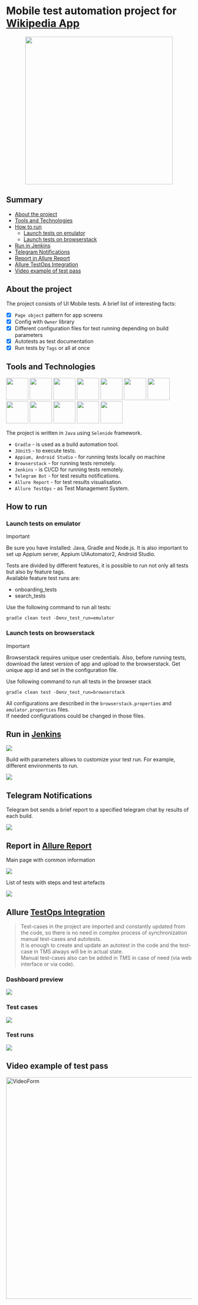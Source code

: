 # Mobile test automation project for [Wikipedia App](https://github.com/wikimedia/apps-android-wikipedia/)
<center><img src="media/logo/wikipedia_logo.png" width="400"></center>

## Summary
+ [About the project](#about)
+ [Tools and Technologies](#tools)
+ [How to run](#launch)
    + [Launch tests on emulator](#local)
    + [Launch tests on browserstack](#remote)
+ [Run in Jenkins](#jenkins)
+ [Telegram Notifications](#telegram)
+ [Report in Allure Report](#allure-report)
+ [Allure TestOps Integration](#allureTO)
+ [Video example of test pass](#video)

<a id="about"></a>
## About the project
The project consists of UI Mobile tests. A brief list of interesting facts:
- [x] `Page object` pattern for app screens
- [x] Config with `Owner` library
- [x] Different configuration files for test running depending on build parameters
- [x] Autotests as test documentation
- [x] Run tests by `Tags` or all at once

<a id="tools"></a>
## Tools and Technologies
<a href="https://www.java.com/en/"><img src="media/logo/Java_logo.png" width="60"/></a>
<a href="https://gradle.org/"><img src="media/logo/Gradle.png" width="60"/></a>
<a href="https://github.com/"><img src="media/logo/GitHub.png" width="60"/></a>
<a href="https://appium.io/"><img src="media/logo/Appium.svg" width="60"/></a>
<a href="https://developer.android.com/"><img src="media/logo/AndroidStudio.svg" width="60"/></a>
<a href="https://www.browserstack.com/"><img src="media/logo/Browserstack.svg" width="60"/></a>
<a href="https://www.jetbrains.com/idea/"><img src="media/logo/IntelliJ_IDEA.png" width="60"></a>
<a href="https://junit.org/junit5/"><img src="media/logo/JUnit5.png" width="60"/></a>
<a href="https://www.jenkins.io/"><img src="media/logo/Jenkins.png" width="60"/></a>
<a href="https://github.com/allure-framework/"><img src="media/logo/AllureReports.png" width="60"/></a>
<a href="https://qameta.io/"><img src="media/logo/AllureTestOps.svg" width="60"/></a>
<a href="https://telegram.org/"><img src="media/logo/Telegram.png" width="60"/></a>

The project is written in `Java` using `Selenide` framework.
- `Gradle` - is used as a build automation tool.
- `JUnit5` - to execute tests.
- `Appium, Android Studio` - for running tests locally on machine
- `Browserstack` - for running tests remotely.
- `Jenkins` - is CI/CD for running tests remotely.
- `Telegram Bot` - for test results notifications.
- `Allure Report` - for test results visualisation.
- `Allure TestOps` - as Test Management System.

<a id="launch"></a>
## How to run
<a id="local"></a>
### Launch tests on emulator
> [!IMPORTANT]
> Be sure you have installed: Java, Gradle and Node.js. It is also important to set up Appium server, Appium UIAutomator2, Android Studio.

Tests are divided by different features, it is possible to run not only all tests but also by feature tags.  
Available feature test runs are:
- onboarding_tests
- search_tests

Use the following command to run all tests:
```
gradle clean test -Denv_test_run=emulator
```
<a id="remote"></a>
### Launch tests on browserstack
> [!IMPORTANT]
> Browserstack requires unique user credentials. Also, before running tests, download the latest version of app and upload to the browserstack. Get unique app id and set in the configuration file. 

Use following command to run all tests in the browser stack
```
gradle clean test -Denv_test_run=browserstack
```
All configurations are described in the `browserstack.properties` and `emulator.properties` files.  
If needed configurations could be changed in those files.

<a id="jenkins"></a>
## Run in [Jenkins](https://jenkins.autotests.cloud/job/C22-kryastin-diplomaMobile/)

<img src="media/screenshots/Jenkins_common.png"/>

Build with parameters allows to customize your test run. For example, different environments to run.

<img src="media/screenshots/Jenkins_settings.png"/>

<a id="telegram"></a>
## Telegram Notifications

Telegram bot sends a brief report to a specified telegram chat by results of each build.

<img src="media/screenshots/Telegram.png"/>

<a id="allure-report"></a>
## Report in [Allure Report](https://jenkins.autotests.cloud/job/C22-kryastin-diplomaMobile/allure/)
Main page with common information

<img src="media/screenshots/allure_common.png"/>

List of tests with steps and test artefacts

<img src="media/screenshots/allure_cases.png"/>

<a id="allureTO"></a>
## Allure [TestOps Integration](https://allure.autotests.cloud/project/3926/dashboards)
>Test-cases in the project are imported and constantly updated from the code, so there is no need in complex process of synchronization manual test-cases and autotests.  
>It is enough to create and update an autotest in the code and the test-case in TMS always will be in actual state.  
>Manual test-cases also can be added in TMS in case of need (via web interface or via code).
### Dashboard preview

<img src="media/screenshots/allureTO_dashboard.png"/>  

### Test cases

<img src="media/screenshots/allureTO_cases.png"/>  

### Test runs

<img src="media/screenshots/allureTO_launches.png"/>  

<a id="video"></a>
## Video example of test pass
<p>
  <img src="media/screenshots/test_pass_emulator.gif" alt="VideoForm" width="600">
</p>

